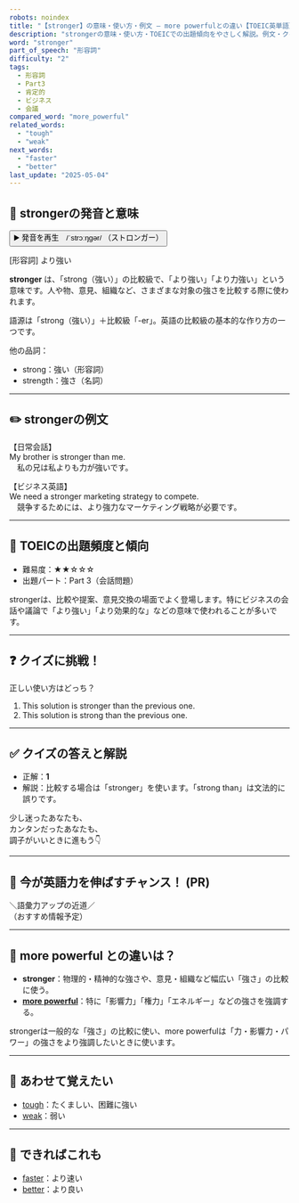 ```yaml
---
robots: noindex
title: "【stronger】の意味・使い方・例文 ― more powerfulとの違い【TOEIC英単語】"
description: "strongerの意味・使い方・TOEICでの出題傾向をやさしく解説。例文・クイズ付きでもre powerfulとの違いもわかりやすく学べます。"
word: "stronger"
part_of_speech: "形容詞"
difficulty: "2"
tags:
  - 形容詞
  - Part3
  - 肯定的
  - ビジネス
  - 会議
compared_word: "more_powerful"
related_words:
  - "tough"
  - "weak"
next_words:
  - "faster"
  - "better"
last_update: "2025-05-04"
---
```


## 🔰 strongerの発音と意味

<button class="play-audio" onclick="playTTS('stronger')">
  <span class="play-audio-main">
    ▶️ 発音を再生　/ˈstrɔːŋɡər/
  </span>
  <span class="play-audio-sub">
    （ストロンガー）
  </span>
</button>

[形容詞] より強い

**stronger** は、「strong（強い）」の比較級で、「より強い」「より力強い」という意味です。人や物、意見、組織など、さまざまな対象の強さを比較する際に使われます。

語源は「strong（強い）」＋比較級「-er」。英語の比較級の基本的な作り方の一つです。

他の品詞：  
- strong：強い（形容詞）
- strength：強さ（名詞）

---

## ✏️ strongerの例文

【日常会話】  
My brother is stronger than me.  
　私の兄は私よりも力が強いです。

【ビジネス英語】  
We need a stronger marketing strategy to compete.  
　競争するためには、より強力なマーケティング戦略が必要です。

---

## 🎯 TOEICの出題頻度と傾向

- 難易度：★★☆☆☆
- 出題パート：Part 3（会話問題）

strongerは、比較や提案、意見交換の場面でよく登場します。特にビジネスの会話や議論で「より強い」「より効果的な」などの意味で使われることが多いです。

---

## ❓ クイズに挑戦！

正しい使い方はどっち？

1. This solution is stronger than the previous one.  
2. This solution is strong than the previous one.

---

## ✅ クイズの答えと解説

- 正解：**1**
- 解説：比較する場合は「stronger」を使います。「strong than」は文法的に誤りです。

少し迷ったあなたも、  
カンタンだったあなたも、  
調子がいいときに進もう👇️

---

## 🚀 今が英語力を伸ばすチャンス！ (PR)

<div class="info-center">
＼語彙力アップの近道／<br>  
（おすすめ情報予定）
</div>

---

## 🤔  more powerful との違いは？

- **stronger**：物理的・精神的な強さや、意見・組織など幅広い「強さ」の比較に使う。
- **[more powerful](/more_powerful)**：特に「影響力」「権力」「エネルギー」などの強さを強調する。

strongerは一般的な「強さ」の比較に使い、more powerfulは「力・影響力・パワー」の強さをより強調したいときに使います。

---

## 🧩 あわせて覚えたい

- [tough](/tough)：たくましい、困難に強い
- [weak](/weak)：弱い

---

## 📖 できればこれも

- [faster](/faster)：より速い
- [better](/better)：より良い

<!-- cvid: aid19_bid48 -->
